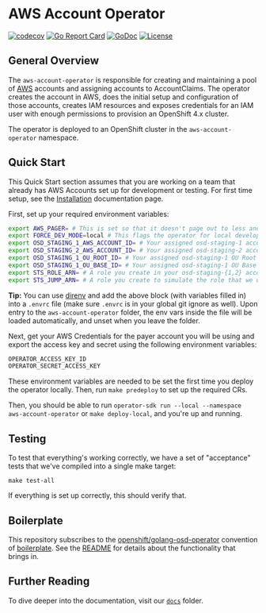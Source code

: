 # AWS Account Operator

[![codecov](https://codecov.io/gh/openshift/aws-account-operator/branch/master/graph/badge.svg)](https://codecov.io/gh/openshift/aws-account-operator)
[![Go Report Card](https://goreportcard.com/badge/github.com/openshift/aws-account-operator)](https://goreportcard.com/report/github.com/openshift/aws-account-operator)
[![GoDoc](https://godoc.org/github.com/openshift/aws-account-operator?status.svg)](https://pkg.go.dev/mod/github.com/openshift/aws-account-operator)
[![License](https://img.shields.io/:license-apache-blue.svg)](http://www.apache.org/licenses/LICENSE-2.0.html)

## General Overview

The `aws-account-operator` is responsible for creating and maintaining a pool of [AWS](https://aws.amazon.com/) accounts and assigning accounts to AccountClaims.
The operator creates the account in AWS, does the initial setup and configuration of those accounts,
creates IAM resources and exposes credentials for an IAM user with enough permissions to provision an OpenShift 4.x cluster.

The operator is deployed to an OpenShift cluster in the `aws-account-operator` namespace.

## Quick Start

This Quick Start section assumes that you are working on a team that already has AWS Accounts set up for development or testing.
For first time setup, see the [Installation](docs/1.0-Installation.md) documentation page.

First, set up your required environment variables:

```bash
export AWS_PAGER= # This is set so that it doesn't page out to less and block integration testing
export FORCE_DEV_MODE=local # This flags the operator for local development for some code paths
export OSD_STAGING_1_AWS_ACCOUNT_ID= # Your assigned osd-staging-1 account ID
export OSD_STAGING_2_AWS_ACCOUNT_ID= # Your assigned osd-staging-2 account ID
export OSD_STAGING_1_OU_ROOT_ID= # Your assigned osd-staging-1 OU Root ID
export OSD_STAGING_1_OU_BASE_ID= # Your assigned osd-staging-1 OU Base ID
export STS_ROLE_ARN= # A role you create in your osd-staging-{1,2} account with minimal STS permissions
export STS_JUMP_ARN= # A role you create to simulate the role that we use as a bastion.
```

**Tip:** You can use [direnv](https://direnv.net) and add the above block (with variables filled in) into a `.envrc` file (make sure `.envrc` is in your global git ignore as well). Upon entry to the `aws-account-operator` folder, the env vars inside the file will be loaded automatically, and unset when you leave the folder.

Next, get your AWS Credentials for the payer account you will be using and export the access key and secret using the following environment variables:

```txt
OPERATOR_ACCESS_KEY_ID
OPERATOR_SECRET_ACCESS_KEY
```

These environment variables are needed to be set the first time you deploy the operator locally.
Then, run `make predeploy` to set up the required CRs.

Then, you should be able to run `operator-sdk run --local --namespace aws-account-operator` or `make deploy-local`, and you're up and running.

## Testing

To test that everything's working correctly, we have a set of "acceptance" tests that we've compiled into a single make target:

```shell
make test-all
```

If everything is set up correctly, this should verify that.

## Boilerplate
This repository subscribes to the [openshift/golang-osd-operator](https://github.com/openshift/boilerplate/tree/master/boilerplate/openshift/golang-osd-operator) convention of [boilerplate](https://github.com/openshift/boilerplate/).
See the [README](boilerplate/openshift/golang-osd-operator/README.md) for details about the functionality that brings in.

## Further Reading

To dive deeper into the documentation, visit our [`docs`](docs) folder.
